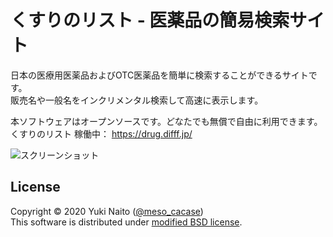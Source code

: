 くすりのリスト - 医薬品の簡易検索サイト
======================

日本の医療用医薬品およびOTC医薬品を簡単に検索することができるサイトです。  
販売名や一般名をインクリメンタル検索して高速に表示します。

本ソフトウェアはオープンソースです。どなたでも無償で自由に利用できます。  
くすりのリスト 稼働中： https://drug.difff.jp/

![スクリーンショット](https://user-images.githubusercontent.com/819807/75641263-f7b7ba00-5c7a-11ea-8660-dd6fbeebb29e.png
"スクリーンショット")

License
--------

Copyright &copy; 2020 Yuki Naito
 ([@meso_cacase](https://twitter.com/meso_cacase))  
This software is distributed under
[modified BSD license](https://opensource.org/licenses/bsd-license.php).
